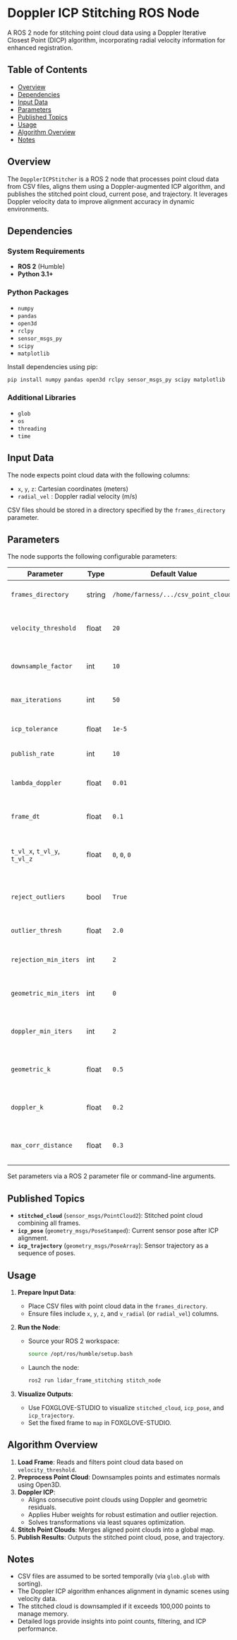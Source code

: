 # Doppler ICP Stitching ROS Node

A ROS 2 node for stitching point cloud data using a Doppler Iterative Closest Point (DICP) algorithm, incorporating radial velocity information for enhanced registration.

## Table of Contents

- [Overview](#overview)
- [Dependencies](#dependencies)
- [Input Data](#input-data)
- [Parameters](#parameters)
- [Published Topics](#published-topics)
- [Usage](#usage)
- [Algorithm Overview](#algorithm-overview)
- [Notes](#notes)

## Overview

The `DopplerICPStitcher` is a ROS 2 node that processes point cloud data from CSV files, aligns them using a Doppler-augmented ICP algorithm, and publishes the stitched point cloud, current pose, and trajectory. It leverages Doppler velocity data to improve alignment accuracy in dynamic environments.

## Dependencies

### System Requirements
- **ROS 2** (Humble)
- **Python 3.1+**

### Python Packages
- `numpy`
- `pandas`
- `open3d`
- `rclpy`
- `sensor_msgs_py`
- `scipy`
- `matplotlib`

Install dependencies using pip:

```bash
pip install numpy pandas open3d rclpy sensor_msgs_py scipy matplotlib
```

### Additional Libraries
- `glob`
- `os`
- `threading`
- `time`

## Input Data

The node expects point cloud data with the following columns:
- `x`, `y`, `z`: Cartesian coordinates (meters)
- `radial_vel` : Doppler radial velocity (m/s)

CSV files should be stored in a directory specified by the `frames_directory` parameter.

## Parameters

The node supports the following configurable parameters:

| Parameter                | Type   | Default Value                                    | Description                                                                 |
|--------------------------|--------|--------------------------------------------------|-----------------------------------------------------------------------------|
| `frames_directory`       | string | `/home/farness/.../csv_point_clouds`   | Directory containing point cloud files                                  |
| `velocity_threshold`      | float  | `20`                                             | Max absolute radial velocity for filtering (m/s)                            |
| `downsample_factor`       | int    | `10`                                             | Factor for uniform point cloud downsampling                                |
| `max_iterations`         | int    | `50`                                              | Max iterations for ICP algorithm                                           |
| `icp_tolerance`          | float  | `1e-5`                                           | Convergence tolerance for ICP                                              |
| `publish_rate`           | int    | `10`                                             | Publishing rate (Hz)                                                       |
| `lambda_doppler`         | float  | `0.01`                                           | Weight for Doppler term in ICP cost function                               |
| `frame_dt`               | float  | `0.1`                                            | Time difference between frames (seconds)                                   |
| `t_vl_x`, `t_vl_y`, `t_vl_z` | float | `0`, `0`, `0`                         | Translation vector components for Doppler calculations                     |
| `reject_outliers`        | bool   | `True`                                           | Enable outlier rejection based on Doppler residuals                        |
| `outlier_thresh`         | float  | `2.0`                                            | Threshold for outlier rejection (m/s)                                      |
| `rejection_min_iters`    | int    | `2`                                              | Min iterations before outlier rejection                                    |
| `geometric_min_iters`    | int    | `0`                                              | Min iterations before applying geometric Huber weights                     |
| `doppler_min_iters`      | int    | `2`                                              | Min iterations before applying Doppler Huber weights                       |
| `geometric_k`            | float  | `0.5`                                            | Huber loss parameter for geometric residuals                               |
| `doppler_k`              | float  | `0.2`                                            | Huber loss parameter for Doppler residuals                                 |
| `max_corr_distance`      | float  | `0.3`                                            | Max correspondence distance for ICP (meters)                               |

Set parameters via a ROS 2 parameter file or command-line arguments.

## Published Topics

- **`stitched_cloud`** (`sensor_msgs/PointCloud2`): Stitched point cloud combining all frames.
- **`icp_pose`** (`geometry_msgs/PoseStamped`): Current sensor pose after ICP alignment.
- **`icp_trajectory`** (`geometry_msgs/PoseArray`): Sensor trajectory as a sequence of poses.

## Usage

1. **Prepare Input Data**:
   - Place CSV files with point cloud data in the `frames_directory`.
   - Ensure files include `x`, `y`, `z`, and `v_radial` (or `radial_vel`) columns.

2. **Run the Node**:
   - Source your ROS 2 workspace:
     ```bash
     source /opt/ros/humble/setup.bash
     ```
   - Launch the node:
     ```bash
     ros2 run lidar_frame_stitching stitch_node
     ```


3. **Visualize Outputs**:
   - Use FOXGLOVE-STUDIO to visualize `stitched_cloud`, `icp_pose`, and `icp_trajectory`.
   - Set the fixed frame to `map` in FOXGLOVE-STUDIO.

## Algorithm Overview

1. **Load Frame**: Reads and filters point cloud data based on `velocity_threshold`.
2. **Preprocess Point Cloud**: Downsamples points and estimates normals using Open3D.
3. **Doppler ICP**:
   - Aligns consecutive point clouds using Doppler and geometric residuals.
   - Applies Huber weights for robust estimation and outlier rejection.
   - Solves transformations via least squares optimization.
4. **Stitch Point Clouds**: Merges aligned point clouds into a global map.
5. **Publish Results**: Outputs the stitched point cloud, pose, and trajectory.

## Notes

- CSV files are assumed to be sorted temporally (via `glob.glob` with sorting).
- The Doppler ICP algorithm enhances alignment in dynamic scenes using velocity data.
- The stitched cloud is downsampled if it exceeds 100,000 points to manage memory.
- Detailed logs provide insights into point counts, filtering, and ICP performance.

